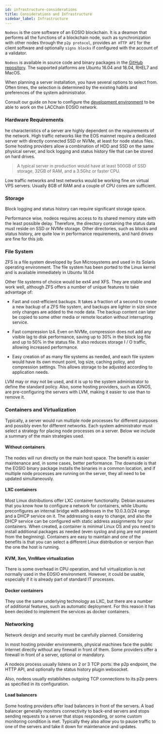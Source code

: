 ```yaml
---
id: infrastructure-considerations
title: Considerations and Infrastructure
sidebar_label: Infrastructure 
---
```


`Nodeos` is the core software of an EOSIO blockchain. It is a deamon that performs all the functions of a blockchain node, such as synchronization with other nodes through the `p2p protocol`, provides an` HTTP API` for the client software and optionally `signs blocks` if configured with the account of a validator.

`Nodeos` is available in source code and binary packages in the [GitHub repository](https://github.com/EOSIO/eos/releases). The supported platforms are Ubuntu 16.04 and 18.04, RHEL7 and MacOS.

When planning a server installation, you have several options to select from. Often times, the selection is determined by the existing habits and preferences of the system administrator.

Consult our guide on how to configure the [development environment](../development-environment) to be able to work on the LACChain EOSIO network.

### Hardware Requirements

he characteristics of a server are highly dependent on the requirements of the network. High traffic networks like the EOS mainnet require a dedicated server with directly connected SSD or NVMe, at least for node status files. Some hosting providers allow a combination of HDD and SSD on the same physical server, and lock logging and status history file that can be stored on hard drives.

> A typical server in production would have at least 500GB of SSD storage, 32GB of RAM, and a 3.5Ghz or faster CPU.

Low traffic networks and test networks would be working fine on virtual VPS servers. Usually 8GB of RAM and a couple of CPU cores are sufficient.

### Storage

Block logging and status history can require significant storage space.

Performance wise, nodeos requires access to its shared memory state with the least possible delay. Therefore, the directory containing the status data must reside on SSD or NVMe storage. Other directories, such as blocks and status history, are quite low in performance requirements, and hard drives are fine for this job.

### File System

ZFS is a file system developed by Sun Microsystems and used in its Solaris operating environment. The file system has been ported to the Linux kernel and is available immediately in Ubuntu 18.04

Other file systems of choice would be ext4 and XFS. They are stable and work well, although ZFS offers a number of unique features to take advantage of:

- Fast and cost-efficient backups. It takes a fraction of a second to create a new backup of a ZFS file system, and backups are lighter in size since only changes are added to the node data. The backup content can later be copied to some other media or remote location without interrupting service.

- Fast compression lz4. Even on NVMe, compression does not add any visible lag to disk performance, saving up to 30% in the block log file and up to 50% in the status file. It also reduces storage I / O traffic, allowing increased performance.

- Easy creation of as many file systems as needed, and each file system would have its own mount point, log size, caching policy, and compression settings. This allows storage to be adjusted according to application needs.

LVM may or may not be used, and it is up to the system administrator to define the standard policy. Also, some hosting providers, such as IONOS, are pre-configuring the servers with LVM, making it easier to use than to remove it.

### Containers and Virtualization

Typically, a server would run multiple node processes for different purposes and possibly even for different networks. Each system administrator must select a strategy for placing node processes on a server. Below we include a summary of the main strategies used.

#### Without containers

The nodes will run directly on the main host space. The benefit is easier maintenance and, in some cases, better performance. The downside is that the EOSIO binary package installs the binaries in a common location, and if multiple node processes are running on the server, they all need to be updated simultaneously.

#### LXC containers

Most Linux distributions offer LXC container functionality. Debian assumes that you know how to configure a network for containers, while Ubuntu preconfigures an internal bridge with addresses in the 10.0.3.0/24 range and a DHCP service on it. The addressing is easy to change, and also the DHCP service can be configured with static address assignments for your containers. When created, a container is minimal Linux OS and you need to install additional packages as needed (even syslog and ping are not present from the beginning). Containers are easy to maintain and one of the benefits is that you can select a different Linux distribution or version than the one the host is running.

#### KVM, Xen, VmWare virtualization

There is some overhead in CPU operation, and full virtualization is not normally used in the EOSIO environment. However, it could be usable, especially if it is already part of standard IT processes.

#### Docker containers

They use the same underlying technology as LXC, but there are a number of additional features, such as automatic deployment. For this reason it has been decided to implement the services as docker containers.

### Networking

Network design and security must be carefully planned. Considering

In most hosting provider environments, physical machines face the public internet directly without any firewall in front of them. Some providers offer a firewall in front of a server, optional or mandatory.

A nodeos process usually listens on 2 or 3 TCP ports: the p2p endpoint, the HTTP API, and optionally the status history plugin websocket.

Also, nodeos usually establishes outgoing TCP connections to its p2p peers as specified in its configuration.

#### Load balancers

Some hosting providers offer load balancers in front of the servers. A load balancer generally monitors connectivity to back-end servers and stops sending requests to a server that stops responding, or some custom monitoring condition is met. Typically they also allow you to pause traffic to one of the servers and take it down for maintenance and updates.